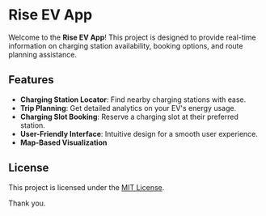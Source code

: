 # Rise EV App

Welcome to the **Rise EV App**! This project is designed to provide real-time information on charging station availability, booking options, and route planning assistance.

## Features

- **Charging Station Locator**: Find nearby charging stations with ease.
- **Trip Planning**: Get detailed analytics on your EV's energy usage.
- **Charging Slot Booking**: Reserve a charging slot at their preferred station.
- **User-Friendly Interface**: Intuitive design for a smooth user experience.
- **Map-Based Visualization**



## License

This project is licensed under the [MIT License](LICENSE).

Thank you.